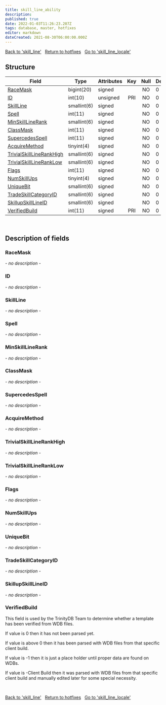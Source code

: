 ```yaml
---
title: skill_line_ability
description: 
published: true
date: 2022-01-03T11:26:23.207Z
tags: database, master, hotfixes
editor: markdown
dateCreated: 2021-08-30T06:00:00.000Z
---
```


<a href="https://trinitycore.info/en/database/master/hotfixes/skill_line" class="mt-5 v-btn v-btn--depressed v-btn--flat v-btn--outlined theme--light v-size--default darkblue--text text--lighten-3"><span class="v-btn__content"><i aria-hidden="true" class="v-icon notranslate v-icon--left mdi mdi-arrow-left theme--light"></i><span>Back to 'skill_line'</span></span></a>&nbsp;&nbsp;&nbsp;<a href="https://trinitycore.info/en/database/master/hotfixes/home" class="mt-5 v-btn v-btn--depressed v-btn--flat v-btn--outlined theme--light v-size--default darkblue--text text--lighten-3"><span class="v-btn__content"><i aria-hidden="true" class="v-icon notranslate v-icon--left mdi mdi-home-outline theme--light"></i><span>Return to hotfixes</span></span></a>&nbsp;&nbsp;&nbsp;<a href="https://trinitycore.info/en/database/master/hotfixes/skill_line_locale" class="mt-5 v-btn v-btn--depressed v-btn--flat v-btn--outlined theme--light v-size--default darkblue--text text--lighten-3"><span class="v-btn__content"><span>Go to 'skill_line_locale'</span><i aria-hidden="true" class="v-icon notranslate v-icon--right mdi mdi-arrow-right theme--light"></i></span></a>

## Structure

| Field | Type | Attributes | Key | Null | Default | Extra | Comment |
| --- | --- | --- | :---: | :---: | --- | --- | --- |
| [RaceMask](#racemask) | bigint(20) | signed |  | NO | 0 |  |  |
| [ID](#id) | int(10) | unsigned | PRI | NO | 0 |  |  |
| [SkillLine](#skillline) | smallint(6) | signed |  | NO | 0 |  |  |
| [Spell](#spell) | int(11) | signed |  | NO | 0 |  |  |
| [MinSkillLineRank](#minskilllinerank) | smallint(6) | signed |  | NO | 0 |  |  |
| [ClassMask](#classmask) | int(11) | signed |  | NO | 0 |  |  |
| [SupercedesSpell](#supercedesspell) | int(11) | signed |  | NO | 0 |  |  |
| [AcquireMethod](#acquiremethod) | tinyint(4) | signed |  | NO | 0 |  |  |
| [TrivialSkillLineRankHigh](#trivialskilllinerankhigh) | smallint(6) | signed |  | NO | 0 |  |  |
| [TrivialSkillLineRankLow](#trivialskilllineranklow) | smallint(6) | signed |  | NO | 0 |  |  |
| [Flags](#flags) | int(11) | signed |  | NO | 0 |  |  |
| [NumSkillUps](#numskillups) | tinyint(4) | signed |  | NO | 0 |  |  |
| [UniqueBit](#uniquebit) | smallint(6) | signed |  | NO | 0 |  |  |
| [TradeSkillCategoryID](#tradeskillcategoryid) | smallint(6) | signed |  | NO | 0 |  |  |
| [SkillupSkillLineID](#skillupskilllineid) | smallint(6) | signed |  | NO | 0 |  |  |
| [VerifiedBuild](#verifiedbuild) | int(11) | signed | PRI | NO | 0 |  |  |
&nbsp;
## Description of fields

### RaceMask
*- no description -*
&nbsp;

### ID
*- no description -*
&nbsp;

### SkillLine
*- no description -*
&nbsp;

### Spell
*- no description -*
&nbsp;

### MinSkillLineRank
*- no description -*
&nbsp;

### ClassMask
*- no description -*
&nbsp;

### SupercedesSpell
*- no description -*
&nbsp;

### AcquireMethod
*- no description -*
&nbsp;

### TrivialSkillLineRankHigh
*- no description -*
&nbsp;

### TrivialSkillLineRankLow
*- no description -*
&nbsp;

### Flags
*- no description -*
&nbsp;

### NumSkillUps
*- no description -*
&nbsp;

### UniqueBit
*- no description -*
&nbsp;

### TradeSkillCategoryID
*- no description -*
&nbsp;

### SkillupSkillLineID
*- no description -*
&nbsp;

### VerifiedBuild
This field is used by the TrinityDB Team to determine whether a template has been verified from WDB files.

If value is 0 then it has not been parsed yet.

If value is above 0 then it has been parsed with WDB files from that specific client build.

If value is -1 then it is just a place holder until proper data are found on WDBs.

If value is -Client Build then it was parsed with WDB files from that specific client build and manually edited later for some special necessity.

&nbsp;

<a href="https://trinitycore.info/en/database/master/hotfixes/skill_line" class="mt-5 v-btn v-btn--depressed v-btn--flat v-btn--outlined theme--light v-size--default darkblue--text text--lighten-3"><span class="v-btn__content"><i aria-hidden="true" class="v-icon notranslate v-icon--left mdi mdi-arrow-left theme--light"></i><span>Back to 'skill_line'</span></span></a>&nbsp;&nbsp;&nbsp;<a href="https://trinitycore.info/en/database/master/hotfixes/home" class="mt-5 v-btn v-btn--depressed v-btn--flat v-btn--outlined theme--light v-size--default darkblue--text text--lighten-3"><span class="v-btn__content"><i aria-hidden="true" class="v-icon notranslate v-icon--left mdi mdi-home-outline theme--light"></i><span>Return to hotfixes</span></span></a>&nbsp;&nbsp;&nbsp;<a href="https://trinitycore.info/en/database/master/hotfixes/skill_line_locale" class="mt-5 v-btn v-btn--depressed v-btn--flat v-btn--outlined theme--light v-size--default darkblue--text text--lighten-3"><span class="v-btn__content"><span>Go to 'skill_line_locale'</span><i aria-hidden="true" class="v-icon notranslate v-icon--right mdi mdi-arrow-right theme--light"></i></span></a>

